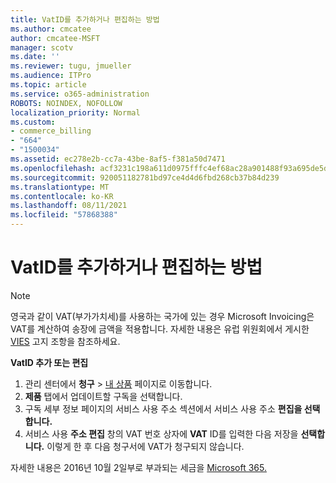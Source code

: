 ```yaml
---
title: VatID를 추가하거나 편집하는 방법
ms.author: cmcatee
author: cmcatee-MSFT
manager: scotv
ms.date: ''
ms.reviewer: tugu, jmueller
ms.audience: ITPro
ms.topic: article
ms.service: o365-administration
ROBOTS: NOINDEX, NOFOLLOW
localization_priority: Normal
ms.custom:
- commerce_billing
- "664"
- "1500034"
ms.assetid: ec278e2b-cc7a-43be-8af5-f381a50d7471
ms.openlocfilehash: acf3231c198a611d0975fffc4ef68ac28a901488f93a695de5d8f19bebf80f25
ms.sourcegitcommit: 920051182781bd97ce4d4d6fbd268cb37b84d239
ms.translationtype: MT
ms.contentlocale: ko-KR
ms.lasthandoff: 08/11/2021
ms.locfileid: "57868388"
---
```

# <a name="how-to-add-or-edit-a-vatid"></a>VatID를 추가하거나 편집하는 방법

> [!NOTE]
> 영국과 같이 VAT(부가가치세)를 사용하는 국가에 있는 경우 Microsoft Invoicing은 VAT를 계산하여 송장에 금액을 적용합니다. 자세한 내용은 유럽 위원회에서 게시한 [VIES](https://go.microsoft.com/fwlink/p/?LinkID=841741) 고지 조항을 참조하세요.

**VatID 추가 또는 편집**

1. 관리 센터에서 **청구** \> [내 상품](https://go.microsoft.com/fwlink/p/?linkid=842054) 페이지로 이동합니다.
2. **제품** 탭에서 업데이트할 구독을 선택합니다.
3. 구독 세부 정보 페이지의 서비스  사용 주소 섹션에서 서비스 사용 주소 **편집을 선택합니다.**
4. 서비스 사용 **주소 편집** 창의 VAT 번호 상자에 **VAT** ID를 입력한 다음 저장을 **선택합니다.** 이렇게 한 후 다음 청구서에 VAT가 청구되지 않습니다.

자세한 내용은 2016년 10월 2일부로 부과되는 세금을 [Microsoft 365.](https://docs.microsoft.com/microsoft-365/commerce/billing-and-payments/tax-information#what-tax-will-i-be-charged)